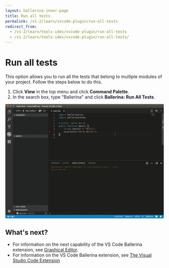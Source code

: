```yaml
---
layout: ballerina-inner-page
title: Run all tests
permalink: /v1-2/learn/vscode-plugin/run-all-tests
redirect_from:
  - /v1-2/learn/tools-ides/vscode-plugin/run-all-tests
  - /v1-2/learn/tools-ides/vscode-plugin/run-all-tests/
---
```


# Run all tests

This option allows you to run all the tests that belong to multiple modules of your project. Follow the steps below to do this.

1. Click **View** in the top menu and click **Command Palette**.
2. In the search box, type "Ballerina" and click **Ballerina: Run All Tests**.

![Run all tests](/v1-2/learn/images/run-all-tests.gif)

## What's next?

- For information on the next capability of the VS Code Ballerina extension, see [Graphical Editor](/v1-2/learn/vscode-plugin/graphical-editor.md).
- For information on the VS Code Ballerina extension, see [The Visual Studio Code Extension](/v1-2/learn/vscode-plugin/vscode-plugin.md)